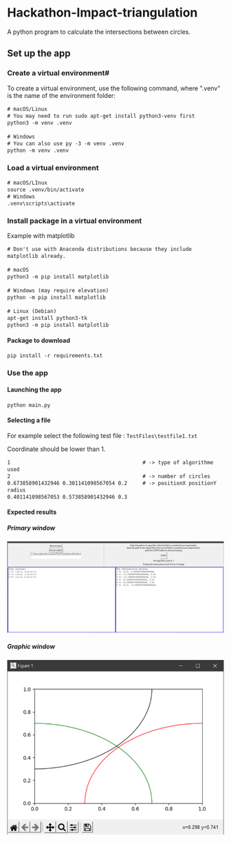 # Hackathon-Impact-triangulation

A python program to calculate the intersections between circles.

## Set up the app

### Create a virtual environment#

To create a virtual environment, use the following command, where ".venv" is the name of the environment folder:

```
# macOS/Linux
# You may need to run sudo apt-get install python3-venv first
python3 -m venv .venv

# Windows
# You can also use py -3 -m venv .venv
python -m venv .venv
```

### Load a virtual environment

```
# macOS/LInux
source .venv/bin/activate
# Windows
.venv\scripts\activate
```

### Install package in a virtual environment

Example with matplotlib

```
# Don't use with Anaconda distributions because they include matplotlib already.

# macOS
python3 -m pip install matplotlib

# Windows (may require elevation)
python -m pip install matplotlib

# Linux (Debian)
apt-get install python3-tk
python3 -m pip install matplotlib
```

#### Package to download

```
pip install -r requirements.txt
```

### Use the app

#### Launching the app

```
python main.py
```

#### Selecting a file

For example select the following test file : `TestFiles\testfile1.txt`

Coordinate should be lower than 1.

```
1                                           # -> type of algorithme used
2                                           # -> number of circles
0.673858901432946 0.301141098567054 0.2     # -> positionX positionY radius
0.401141098567053 0.573858901432946 0.3
```

#### Expected results

##### Primary window

![image-20220125175724782](README.assets/image-20220125175724782.png)

##### Graphic window

![image-20220125175839481](README.assets/image-20220125175839481.png)
